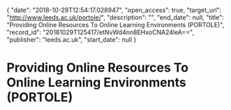 {
  "date": "2018-10-29T12:54:17.028947", 
  "open_access": true, 
  "target_url": "http://www.leeds.ac.uk/portole/", 
  "description": "", 
  "end_date": null, 
  "title": "Providing Online Resources To Online Learning Environments (PORTOLE)", 
  "record_id": "20181029T125417/etNvWd4nn8EHxoCNA24leA==", 
  "publisher": "leeds.ac.uk", 
  "start_date": null
}

# Providing Online Resources To Online Learning Environments (PORTOLE)

